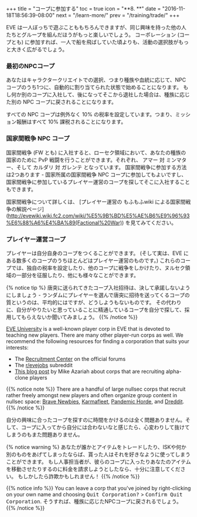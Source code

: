 +++ title = "コープに参加する" toc = true icon = "**8. **" date = "2016-11-18T18:56:39-08:00" next = "/learn-more/" prev = "/training/trade/" +++

EVE は一人ぼっちで遊ぶことももちろんできますが、同じ興味を持った他の人たちとグループを組んだほうがもっと楽しいでしょう。 コーポレーション (コープとも) に参加すれば、一人で船を飛ばしていた頃よりも、活動の選択肢がもっと大きく広がるでしょう。

### 最初のNPCコープ

あなたはキャラクタークリエイトでの選択、つまり種族や血統に応じて、NPCコープのうち1つに、自動的に割り当てられた状態で始めることになります。 もし何か別のコープに入社して、後になってそこから退社した場合は、種族に応じた別の NPC コープに戻されることになります。

すべての NPC コープは例外なく 10% の税率を設定しています。つまり、ミッション報酬はすべて 10% 課税されることになります。

### 国家間戦争 NPC コープ

国家間戦争 (FW とも) に入社すると、ローセク領域において、あなたの種族の国家のために PvP 戦闘を行うことができます。それぞれ、 アマー 対 ミンマター、そして カルダリ 対 ガレンテ となっています。 国家間戦争に参加する方法は2つあります - 国家所属の国家間戦争 NPC コープに参加してもよいですし、国家間戦争に参加しているプレイヤー運営のコープを探してそこに入社することもできます。

国家間戦争について詳しくは、 \[プレイヤー運営の もふもふwiki による国家間戦争の解説ページ\](http://evewiki.wiki.fc2.com/wiki/%E5%9B%BD%E5%AE%B6%E9%96%93%E6%88%A6%E4%BA%89(Factional%20War)) を見てみてください。

### プレイヤー運営コープ

プレイヤーは自分自身のコープをつくることができます。 (そして実は、EVE にある数多くのコープのうちほとんどはプレイヤー運営のものです。) これらのコープでは、独自の税率を設定したり、他のコープに戦争をしかけたり、ヌルセク領域の一部分を征服したり、他にも様々なことができます。

{% notice tip %} 唐突に送られてきたコープ入社招待は、決して承諾しないようにしましょう - ランダムにプレイヤーを選んで唐突に招待を送ってくるコープの質というのは、平均的にはですが、どうしようもないものです。 その代わりに、自分がやりたいと思っていることに精通しているコープを自分で探して、採用してもらえないか聞いてみましょう。 {{% /notice %}}

[EVE University](http://www.eveuniversity.org/) is a well-known player corp in EVE that is devoted to teaching new players. There are many other player-run corps as well. We recommend the following resources for finding a corporation that suits your interests:

- The [Recruitment Center](https://forums.eveonline.com/default.aspx?g=topics&f=265) on the official forums
- The [r/evejobs](https://www.reddit.com/r/evejobs/) subreddit 
- [This blog post](https://mikeazariah.wordpress.com/2016/11/17/ooc-joining-the-gang/) by Mike Azariah about corps that are recruiting alpha-clone players

{{% notice note %}} There are a handful of large nullsec corps that recruit rather freely amongst new players and often organize group content in nullsec space: [Brave Newbies](http://www.bravecollective.com/), [Karmafleet](https://recruit.karmafleet.org/), [Pandemic Horde](https://www.reddit.com/r/pandemichorde/), and [Dreddit](http://dredditisrecruiting.com/). {{% /notice %}}

自分の興味に合ったコープを探すのに時間をかけるのは全く問題ありません。そして、コープに入ってから自分には合わないなと感じたら、心変わりして抜けてしまうのもまた問題ありません。

{% notice warning %} あなたが誰かとアイテムをトレードしたり、ISKや何か別のものをあげてしまったならば、貰った人はそれを好きなように使ってしまうことができます。 もし人事担当者が、彼らのコープに入ったりあなたのアイテムを移動させたりするのに料金を請求しようとしたなら、十分に注意してください。 もしかしたら詐欺かもしれません！ {{% /notice %}}

{{% notice info %}} You can leave a corp that you've joined by right-clicking on your own name and choosing
<kbd>Quit Corporation?</kbd> > <kbd>Confirm Quit Corporation</kbd>. そうすれば、種族に応じたNPCコープに戻されるでしょう。 {{% /notice %}}